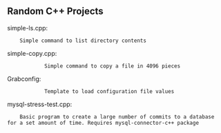 


## Random C++ Projects


simple-ls.cpp:

		Simple command to list directory contents
		
		
simple-copy.cpp:
     
                Simple command to copy a file in 4096 pieces 


Grabconfig:

                Template to load configuration file values 
		

mysql-stress-test.cpp:
		
		Basic program to create a large number of commits to a database for a set amount of time. Requires mysql-connector-c++ package
